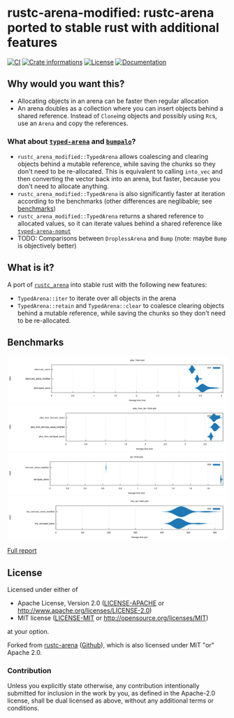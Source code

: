 # rustc-arena-modified: rustc-arena ported to stable rust with additional features

[![CI](https://github.com/Jakobeha/rustc-arena-modified/workflows/CI/badge.svg)](https://github.com/Jakobeha/rustc-arena-modified/actions)
[![Crate informations](https://img.shields.io/crates/v/rustc-arena-modified.svg?style=flat-square)](https://crates.io/crates/rustc-arena-modified)
[![License](https://img.shields.io/crates/l/rustc-arena-modified.svg?style=flat-square)](https://github.com/Jakobeha/rustc-arena-modified#license)
[![Documentation](https://img.shields.io/badge/docs-latest-blue.svg?style=flat-square)](https://docs.rs/rustc-arena-modified)

## Why would you want this?

- Allocating objects in an arena can be faster then regular allocation
- An arena doubles as a collection where you can insert objects behind a shared reference. Instead of `Clone`ing objects and possibly using `Rc`s, use an `Arena` and copy the references.

### What about [`typed-arena`](https://crates.io/crates/typed-arena) and [`bumpalo`](https://crates.io/crates/bumpalo)?

- `rustc_arena_modified::TypedArena` allows coalescing and clearing objects behind a mutable reference, while saving the chunks so they don't need to be re-allocated. This is equivalent to calling `into_vec` and then converting the vector back into an arena, but faster, because you don't need to allocate anything.
- `rustc_arena_modified::TypedArena` is also significantly faster at iteration according to the benchmarks (other differences are neglibable; see [benchmarks](#benchmarks))
- `rustc_arena_modified::TypedArena` returns a shared reference to allocated values, so it can iterate values behind a shared reference like [`typed-arena-nomut`](https://crates.io/crates/typed-arena-nomut)
- TODO: Comparisons between `DroplessArena` and `Bump` (note: maybe `Bump` is objectively better)

## What is it?

A port of [`rustc_arena`](https://doc.rust-lang.org/stable/nightly-rustc/rustc_arena/index.html) into stable rust with the following new features:

- `TypedArena::iter` to iterate over all objects in the arena
- `TypedArena::retain` and `TypedArena::clear` to coalesce clearing objects behind a mutable reference, while saving the chunks so they don't need to be re-allocated.

## Benchmarks

![alloc](criterion/alloc/report/violin.svg)
![alloc_from_iter](criterion/alloc_from_iter/report/violin.svg)
![iter](criterion/iter/report/violin.svg)
![into_vec](criterion/into_vec/report/violin.svg)

[Full report](criterion/report/index.html)

## License

Licensed under either of

* Apache License, Version 2.0 ([LICENSE-APACHE](LICENSE-APACHE) or http://www.apache.org/licenses/LICENSE-2.0)
* MIT license ([LICENSE-MIT](LICENSE-MIT) or http://opensource.org/licenses/MIT)

at your option.

Forked from [rustc-arena](https://doc.rust-lang.org/stable/nightly-rustc/rustc_arena/index.html) ([Github](https://github.com/rust-lang/rust/tree/master/compiler/rustc_arena)), which is also licensed under MIT "or" Apache 2.0.

### Contribution

Unless you explicitly state otherwise, any contribution intentionally submitted for inclusion in the work by you, as defined in the Apache-2.0 license, shall be dual licensed as above, without any additional terms or conditions.

